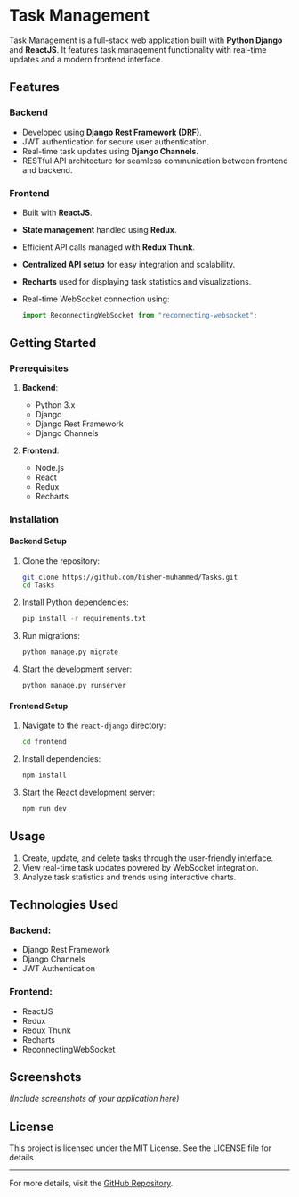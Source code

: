 # Task Management

Task Management is a full-stack web application built with **Python Django** and **ReactJS**. It features task management functionality with real-time updates and a modern frontend interface.

## Features

### Backend
- Developed using **Django Rest Framework (DRF)**.
- JWT authentication for secure user authentication.
- Real-time task updates using **Django Channels**.
- RESTful API architecture for seamless communication between frontend and backend.

### Frontend
- Built with **ReactJS**.
- **State management** handled using **Redux**.
- Efficient API calls managed with **Redux Thunk**.
- **Centralized API setup** for easy integration and scalability.
- **Recharts** used for displaying task statistics and visualizations.
- Real-time WebSocket connection using:

  ```javascript
  import ReconnectingWebSocket from "reconnecting-websocket";
  ```

## Getting Started

### Prerequisites

1. **Backend**:
   - Python 3.x
   - Django
   - Django Rest Framework
   - Django Channels

2. **Frontend**:
   - Node.js
   - React
   - Redux
   - Recharts

### Installation

#### Backend Setup
1. Clone the repository:
   ```bash
   git clone https://github.com/bisher-muhammed/Tasks.git
   cd Tasks
   ```

2. Install Python dependencies:
   ```bash
   pip install -r requirements.txt
   ```

3. Run migrations:
   ```bash
   python manage.py migrate
   ```

4. Start the development server:
   ```bash
   python manage.py runserver
   ```

#### Frontend Setup
1. Navigate to the `react-django` directory:
   ```bash
   cd frontend
   ```

2. Install dependencies:
   ```bash
   npm install
   ```

3. Start the React development server:
   ```bash
   npm run dev
   ```

## Usage

1. Create, update, and delete tasks through the user-friendly interface.
2. View real-time task updates powered by WebSocket integration.
3. Analyze task statistics and trends using interactive charts.

## Technologies Used

### Backend:
- Django Rest Framework
- Django Channels
- JWT Authentication

### Frontend:
- ReactJS
- Redux
- Redux Thunk
- Recharts
- ReconnectingWebSocket

## Screenshots
*(Include screenshots of your application here)*

## License

This project is licensed under the MIT License. See the LICENSE file for details.

---

For more details, visit the [GitHub Repository](https://github.com/bisher-muhammed/Tasks.git).

